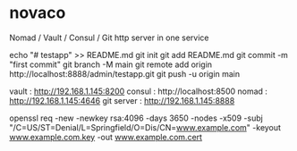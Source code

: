 # novaco

Nomad / Vault / Consul / Git http server in one service

echo "# testapp" >> README.md
git init
git add README.md
git commit -m "first commit"
git branch -M main
git remote add origin http://localhost:8888/admin/testapp.git
git push -u origin main

vault : http://192.168.1.145:8200
consul : http://localhost:8500
nomad : http://192.168.1.145:4646
git server : http://192.168.1.145:8888

openssl req -new -newkey rsa:4096 -days 3650 -nodes -x509 -subj "/C=US/ST=Denial/L=Springfield/O=Dis/CN=www.example.com" -keyout www.example.com.key  -out www.example.com.cert